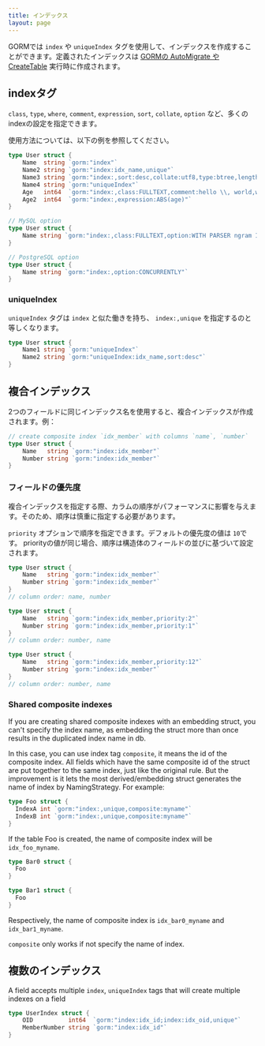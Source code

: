 ```yaml
---
title: インデックス
layout: page
---
```


GORMでは `index` や `uniqueIndex` タグを使用して、インデックスを作成することができます。定義されたインデックスは [GORMの AutoMigrate や CreateTable](migration.html) 実行時に作成されます。

## indexタグ

`class`, `type`, `where`, `comment`, `expression`, `sort`, `collate`, `option` など、多くのindexの設定を指定できます。

使用方法については、以下の例を参照してください。

```go
type User struct {
    Name  string `gorm:"index"`
    Name2 string `gorm:"index:idx_name,unique"`
    Name3 string `gorm:"index:,sort:desc,collate:utf8,type:btree,length:10,where:name3 != 'jinzhu'"`
    Name4 string `gorm:"uniqueIndex"`
    Age   int64  `gorm:"index:,class:FULLTEXT,comment:hello \\, world,where:age > 10"`
    Age2  int64  `gorm:"index:,expression:ABS(age)"`
}

// MySQL option
type User struct {
    Name string `gorm:"index:,class:FULLTEXT,option:WITH PARSER ngram INVISIBLE"`
}

// PostgreSQL option
type User struct {
    Name string `gorm:"index:,option:CONCURRENTLY"`
}
```

### uniqueIndex

`uniqueIndex` タグは `index` と似た働きを持ち、 `index:,unique` を指定するのと等しくなります。

```go
type User struct {
    Name1 string `gorm:"uniqueIndex"`
    Name2 string `gorm:"uniqueIndex:idx_name,sort:desc"`
}
```

## 複合インデックス

2つのフィールドに同じインデックス名を使用すると、複合インデックスが作成されます。例：

```go
// create composite index `idx_member` with columns `name`, `number`
type User struct {
    Name   string `gorm:"index:idx_member"`
    Number string `gorm:"index:idx_member"`
}
```

### フィールドの優先度

複合インデックスを指定する際、カラムの順序がパフォーマンスに影響を与えます。そのため、順序は慎重に指定する必要があります。

`priority` オプションで順序を指定できます。デフォルトの優先度の値は `10`です。 priorityの値が同じ場合、順序は構造体のフィールドの並びに基づいて設定されます。

```go
type User struct {
    Name   string `gorm:"index:idx_member"`
    Number string `gorm:"index:idx_member"`
}
// column order: name, number

type User struct {
    Name   string `gorm:"index:idx_member,priority:2"`
    Number string `gorm:"index:idx_member,priority:1"`
}
// column order: number, name

type User struct {
    Name   string `gorm:"index:idx_member,priority:12"`
    Number string `gorm:"index:idx_member"`
}
// column order: number, name
```

### Shared composite indexes

If you are creating shared composite indexes with an embedding struct, you can't specify the index name, as embedding the struct more than once results in the duplicated index name in db.

In this case, you can use index tag `composite`, it means the id of the composite index. All fields which have the same composite id of the struct are put together to the same index, just like the original rule. But the improvement is it lets the most derived/embedding struct generates the name of index by NamingStrategy. For example:

```go
type Foo struct {
  IndexA int `gorm:"index:,unique,composite:myname"`
  IndexB int `gorm:"index:,unique,composite:myname"`
}
```

If the table Foo is created, the name of composite index will be `idx_foo_myname`.

```go
type Bar0 struct {
  Foo
}

type Bar1 struct {
  Foo
}
```

Respectively, the name of composite index is `idx_bar0_myname` and `idx_bar1_myname`.

`composite` only works if not specify the name of index.

## 複数のインデックス

A field accepts multiple `index`, `uniqueIndex` tags that will create multiple indexes on a field

```go
type UserIndex struct {
    OID          int64  `gorm:"index:idx_id;index:idx_oid,unique"`
    MemberNumber string `gorm:"index:idx_id"`
}
```
